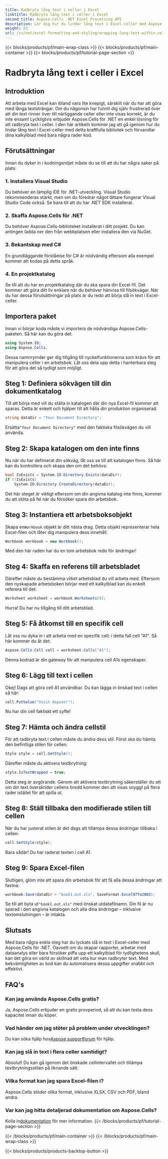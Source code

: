 ```yaml
---
title: Radbryta lång text i celler i Excel
linktitle: Radbryta lång text i celler i Excel
second_title: Aspose.Cells .NET Excel Processing API
description: Lär dig hur du lindar lång text i Excel-celler med Aspose.Cells för .NET i den här lättanvända guiden. Förvandla dina kalkylblad utan ansträngning.
weight: 23
url: /sv/net/excel-formatting-and-styling/wrapping-long-text-within-cells/
---
```


{{< blocks/products/pf/main-wrap-class >}}
{{< blocks/products/pf/main-container >}}
{{< blocks/products/pf/tutorial-page-section >}}

# Radbryta lång text i celler i Excel

## Introduktion
Att arbeta med Excel kan ibland vara lite knepigt, särskilt när du har att göra med långa textsträngar. Om du någonsin har funnit dig själv frustrerad över att din text rinner över till närliggande celler eller inte visas korrekt, är du inte ensam! Lyckligtvis erbjuder Aspose.Cells för .NET en enkel lösning för att radbryta text i celler. I den här artikeln kommer jag att gå igenom hur du lindar lång text i Excel-celler med detta kraftfulla bibliotek och förvandlar dina kalkylblad med bara några rader kod. 
## Förutsättningar
Innan du dyker in i kodningsnöjet måste du se till att du har några saker på plats:
### 1. Installera Visual Studio
Du behöver en lämplig IDE för .NET-utveckling. Visual Studio rekommenderas starkt, men om du föredrar något lättare fungerar Visual Studio Code också. Se bara till att du har .NET SDK installerat.
### 2. Skaffa Aspose.Cells för .NET
Du behöver Aspose.Cells-biblioteket installerat i ditt projekt. Du kan antingen ladda ner den från webbplatsen eller installera den via NuGet.
### 3. Bekantskap med C#
En grundläggande förståelse för C# är nödvändig eftersom alla exempel kommer att kodas på detta språk.
### 4. En projektkatalog
Se till att du har en projektkatalog där du ska spara din Excel-fil. Det kommer att göra ditt liv enklare när du behöver hänvisa till filsökvägar.
När du har dessa förutsättningar på plats är du redo att börja slå in text i Excel-celler.
## Importera paket
Innan vi börjar koda måste vi importera de nödvändiga Aspose.Cells-paketen. Så här kan du göra det:
```csharp
using System.IO;
using Aspose.Cells;
```
Dessa namnrymder ger dig tillgång till nyckelfunktionerna som krävs för att manipulera celler i en arbetsbok.
Låt oss dela upp detta i hanterbara steg för att göra det så tydligt som möjligt.
## Steg 1: Definiera sökvägen till din dokumentkatalog
Till att börja med vill du ställa in katalogen där din nya Excel-fil kommer att sparas. Detta är enkelt och hjälper till att hålla din produktion organiserad.
```csharp
string dataDir = "Your Document Directory";
```
 Ersätta`"Your Document Directory"` med den faktiska filsökvägen du vill använda.
## Steg 2: Skapa katalogen om den inte finns
Nu när du har definierat din sökväg, låt oss se till att katalogen finns. Så här kan du kontrollera och skapa den om det behövs:
```csharp
bool IsExists = System.IO.Directory.Exists(dataDir);
if (!IsExists)
    System.IO.Directory.CreateDirectory(dataDir);
```
Det här steget är viktigt eftersom om din angivna katalog inte finns, kommer du att stöta på fel när du försöker spara din arbetsbok.
## Steg 3: Instantiera ett arbetsboksobjekt
 Skapa en`Workbook` objekt är ditt nästa drag. Detta objekt representerar hela Excel-filen och låter dig manipulera dess innehåll.
```csharp
Workbook workbook = new Workbook();
```
Med den här raden har du en tom arbetsbok redo för ändringar!
## Steg 4: Skaffa en referens till arbetsbladet
Därefter måste du bestämma vilket arbetsblad du vill arbeta med. Eftersom den nyskapade arbetsboken börjar med ett kalkylblad kan du enkelt referera till det:
```csharp
Worksheet worksheet = workbook.Worksheets[0];
```
Hurra! Du har nu tillgång till ditt arbetsblad.
## Steg 5: Få åtkomst till en specifik cell
Låt oss nu dyka in i att arbeta med en specifik cell; i detta fall cell "A1". Så här kommer du åt det:
```csharp
Aspose.Cells.Cell cell = worksheet.Cells["A1"];
```
Denna kodrad är din gateway för att manipulera cell A1s egenskaper.
## Steg 6: Lägg till text i cellen
Okej! Dags att göra cell A1 användbar. Du kan lägga in önskad text i cellen så här:
```csharp
cell.PutValue("Visit Aspose!");
```
Nu har din cell faktiskt ett syfte!
## Steg 7: Hämta och ändra cellstil
För att radbryta text i cellen måste du ändra dess stil. Först ska du hämta den befintliga stilen för cellen:
```csharp
Style style = cell.GetStyle();
```
Därefter måste du aktivera textbrytning:
```csharp
style.IsTextWrapped = true;
```
Detta steg är avgörande. Genom att aktivera textbrytning säkerställer du att om din text överskrider cellens bredd kommer den att visas snyggt på flera rader istället för att spilla ut.
## Steg 8: Ställ tillbaka den modifierade stilen till cellen
När du har justerat stilen är det dags att tillämpa dessa ändringar tillbaka i cellen:
```csharp
cell.SetStyle(style);
```
Bara sådär! Du har raderat texten i cell A1.
## Steg 9: Spara Excel-filen
Slutligen, glöm inte att spara din arbetsbok för att få alla dessa ändringar att fastna:
```csharp
workbook.Save(dataDir + "book1.out.xls", SaveFormat.Excel97To2003);
```
 Se till att byta ut`"book1.out.xls"` med önskat utdatafilnamn. Din fil är nu sparad i den angivna katalogen och alla dina ändringar – inklusive textomslutningen – är intakta.
## Slutsats
Med bara några enkla steg har du lyckats slå in text i Excel-celler med Aspose.Cells för .NET. Oavsett om du skapar rapporter, arbetar med dataanalys eller bara försöker piffa upp ett kalkylblad för tydlighetens skull, kan det göra en värld av skillnad att veta hur man radbryter text. Med bekvämligheten av kod kan du automatisera dessa uppgifter snabbt och effektivt.
## FAQ's
### Kan jag använda Aspose.Cells gratis?  
Ja, Aspose.Cells erbjuder en gratis provperiod, så att du kan testa dess kapacitet innan du köper.
### Vad händer om jag stöter på problem under utvecklingen?  
 Du kan söka hjälp hos[Aspose supportforum](https://forum.aspose.com/c/cells/9) för hjälp.
### Kan jag slå in text i flera celler samtidigt?  
Absolut! Du kan gå igenom det önskade cellintervallet och tillämpa textbrytningsstilen på liknande sätt.
### Vilka format kan jag spara Excel-filen i?  
Aspose.Cells stöder olika format, inklusive XLSX, CSV och PDF, bland andra.
### Var kan jag hitta detaljerad dokumentation om Aspose.Cells?  
 Kolla in[dokumentation](https://reference.aspose.com/cells/net/) för mer information.
{{< /blocks/products/pf/tutorial-page-section >}}

{{< /blocks/products/pf/main-container >}}
{{< /blocks/products/pf/main-wrap-class >}}

{{< blocks/products/products-backtop-button >}}

